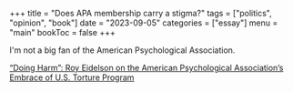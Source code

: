 +++
title = "Does APA membership carry a stigma?"
tags = ["politics", "opinion", "book"]
date = "2023-09-05"
categories = ["essay"]
menu = "main"
bookToc = false
+++

I'm not a big fan of the American Psychological Association.

[“Doing Harm”: Roy Eidelson on the American Psychological Association’s Embrace of U.S. Torture Program](https://www.democracynow.org/2023/9/5/doing_harm_roy_j_eidelson_psychology)
